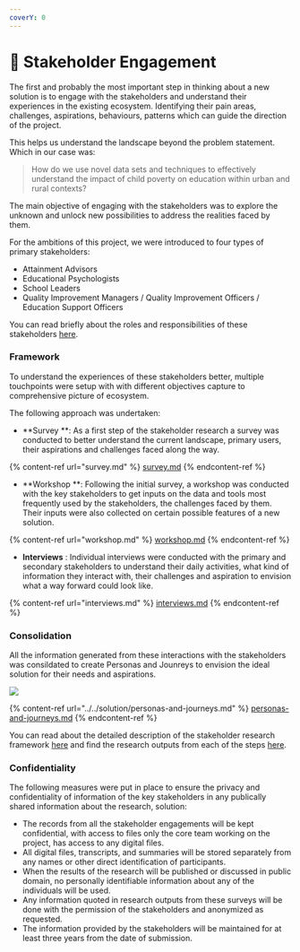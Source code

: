 ```yaml
---
coverY: 0
---
```


# 👥 Stakeholder Engagement

The first and probably the most important step in thinking about a new solution is to engage with the stakeholders and understand their experiences in the existing ecosystem. Identifying their pain areas, challenges, aspirations, behaviours, patterns which can guide the direction of the project.

This helps us understand the landscape beyond the problem statement. Which in our case was:

> How do we use novel data sets and techniques to effectively understand the impact of child poverty on education within urban and rural contexts?

The main objective of engaging with the stakeholders was to explore the unknown and unlock new possibilities to address the realities faced by them.

For the ambitions of this project, we were introduced to four types of primary stakeholders:

* Attainment Advisors
* Educational Psychologists
* School Leaders
* Quality Improvement Managers / Quality Improvement Officers / Education Support Officers

You can read briefly about the roles and responsibilities of these stakeholders [here](https://github.com/The-Data-for-Children-Collaborative/noral-project/blob/main/\_resources/stakeholders.md).

### Framework

To understand the experiences of these stakeholders better, multiple touchpoints were setup with with different objectives capture to comprehensive picture of ecosystem.

The following approach was undertaken:

* **Survey **: As a first step of the stakeholder research a survey was conducted to better understand the current landscape, primary users, their aspirations and challenges faced along the way.

{% content-ref url="survey.md" %}
[survey.md](survey.md)
{% endcontent-ref %}

* **Workshop **: Following the initial survey, a workshop was conducted with the key stakeholders to get inputs on the data and tools most frequently used by the stakeholders, the challenges faced by them. Their inputs were also collected on certain possible features of a new solution.

{% content-ref url="workshop.md" %}
[workshop.md](workshop.md)
{% endcontent-ref %}

* **Interviews** : Individual interviews were conducted with the primary and secondary stakeholders to understand their daily activities, what kind of information they interact with, their challenges and aspiration to envision what a way forward could look like.

{% content-ref url="interviews.md" %}
[interviews.md](interviews.md)
{% endcontent-ref %}

### Consolidation

All the information generated from these interactions with the stakeholders was consildated to create Personas and Jounreys to envision the ideal solution for their needs and aspirations.

![](https://lh4.googleusercontent.com/EQnu-53ekN\_TWW42v\_MjSEFJb9B60XHY41EWMkWTBSbas2mQPkSrhdusgqsrCdV4qnHji5foHQSrXE89rOJHP-uvaH8\_wqmDHffEw8w624dadR1c\_KGhLCbZF3GkbC\_Nr8olkmM=s0)

{% content-ref url="../../solution/personas-and-journeys.md" %}
[personas-and-journeys.md](../../solution/personas-and-journeys.md)
{% endcontent-ref %}

You can read about the detailed description of the stakeholder research framework [here](https://github.com/The-Data-for-Children-Collaborative/noral-user-research/blob/main/research/research-framework.md) and find the research outputs from each of the steps [here](https://github.com/The-Data-for-Children-Collaborative/noral-user-research/tree/main/research).&#x20;

### Confidentiality

The following measures were put in place to ensure the privacy and confidentiality of information of the key stakeholders in any publically shared information about the research, solution:

* The records from all the stakeholder engagements will be kept confidential, with access to files only the core team working on the project, has access to any digital files.
* All digital files, transcripts, and summaries will be stored separately from any names or other direct identification of participants.
* When the results of the research will be published or discussed in public domain, no personally identifiable information about any of the individuals will be used.
* Any information quoted in research outputs from these surveys will be done with the permission of the stakeholders and anonymized as requested.
* The information provided by the stakeholders will be maintained for at least three years from the date of submission.
